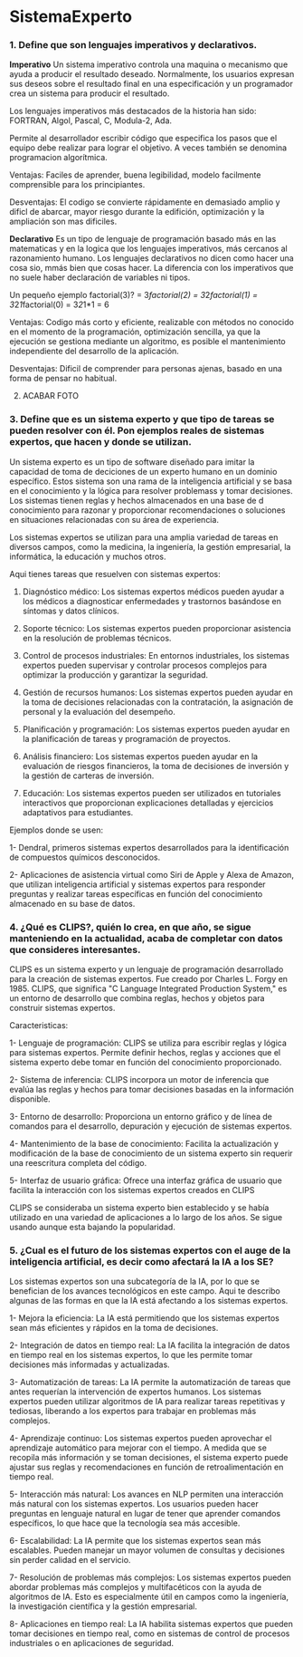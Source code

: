 # SistemaExperto

### **1. Define que son lenguajes imperativos y declarativos.**

**Imperativo**
Un sistema imperativo controla una maquina o mecanismo que ayuda a producir el resultado deseado. Normalmente, los usuarios expresan sus deseos sobre el resultado final en una especificación y un programador crea un sistema para producir el resultado.

Los lenguajes imperativos más destacados de la historia han sido: FORTRAN, Algol,
Pascal, C, Modula-2, Ada.

Permite al desarrollador escribir código que especifica los pasos que el equipo debe realizar para lograr el objetivo. A veces también se denomina programacion algorítmica.

Ventajas: Faciles de aprender, buena legibilidad, modelo facilmente comprensible para los principiantes.

Desventajas: El codigo se convierte rápidamente en demasiado amplio y dificl de abarcar, mayor riesgo durante la edifición, optimización y la ampliación son mas dificiles.

**Declarativo**
Es un tipo de lenguaje de programación basado más en las matematicas y en la logica que los lenguajes imperativos, más cercanos al razonamiento humano. Los lenguajes declarativos no dicen como hacer una cosa sio, mmás bien que cosas hacer. La diferencia con los imperativos que no suele haber declaración de variables ni tipos.

Un pequeño ejemplo  factorial(3)? = 3*factorial(2) = 3*2*factorial(1) = 3*2*1*factorial(0) = 3*2*1*1 = 6

Ventajas: Codigo más corto y eficiente, realizable con métodos no conocido en el momento de la programación, optimización sencilla, ya que la ejecución se gestiona mediante un algoritmo, es posible el mantenimiento independiente del desarrollo de la aplicación.

Desventajas: Dificil de comprender para personas ajenas, basado en una forma de pensar no habitual.


2. ACABAR FOTO




### **3. Define que es un sistema experto y que tipo de tareas se pueden resolver con él. Pon ejemplos reales de sistemas expertos, que hacen y donde se utilizan.**

Un sistema experto es un tipo de software diseñado para imitar la capacidad de toma de deciciones de un experto humano en un dominio específico. Estos sistema son una rama de la inteligencia artificial y se basa en el conocimiento y la lógica para resolver problemass y tomar decisiones. Los sistemas tienen reglas y hechos almacenados en una base de d conocimiento para razonar y proporcionar recomendaciones o soluciones en situaciones relacionadas con su área de experiencia.

Los sistemas expertos se utilizan para una amplia variedad de tareas en diversos campos, como la medicina, la ingeniería, la gestión empresarial, la informática, la educación y muchos otros.

Aqui tienes tareas que resuelven con sistemas expertos:

1. Diagnóstico médico: Los sistemas expertos médicos pueden ayudar a los médicos a diagnosticar enfermedades y trastornos basándose en síntomas y datos clínicos.
   
2. Soporte técnico: Los sistemas expertos pueden proporcionar asistencia en la resolución de problemas técnicos.
   
3. Control de procesos industriales: En entornos industriales, los sistemas expertos pueden supervisar y controlar procesos complejos para optimizar la producción y garantizar la seguridad.
   
4. Gestión de recursos humanos: Los sistemas expertos pueden ayudar en la toma de decisiones relacionadas con la contratación, la asignación de personal y la evaluación del desempeño.

5. Planificación y programación: Los sistemas expertos pueden ayudar en la planificación de tareas y programación de proyectos.

6. Análisis financiero: Los sistemas expertos pueden ayudar en la evaluación de riesgos financieros, la toma de decisiones de inversión y la gestión de carteras de inversión.

7. Educación: Los sistemas expertos pueden ser utilizados en tutoriales interactivos que proporcionan explicaciones detalladas y ejercicios adaptativos para estudiantes.

Ejemplos donde se usen: 

1- Dendral, primeros sistemas expertos desarrollados para la identificación de compuestos químicos desconocidos.

2- Aplicaciones de asistencia virtual como Siri de Apple y Alexa de Amazon, que utilizan inteligencia artificial y sistemas expertos para responder preguntas y realizar tareas específicas en función del conocimiento almacenado en su base de datos.

### **4. ¿Qué es CLIPS?, quién lo crea, en que año, se sigue manteniendo en la actualidad, acaba de completar con datos que consideres interesantes.**

CLIPS es un sistema experto y un lenguaje de programación desarrollado para la creación de sistemas expertos. Fue creado por Charles L. Forgy en 1985. CLIPS, que significa "C Language Integrated Production System," es un entorno de desarrollo que combina reglas, hechos y objetos para construir sistemas expertos.

Caracteristicas: 

1- Lenguaje de programación: CLIPS se utiliza para escribir reglas y lógica para sistemas expertos. Permite definir hechos, reglas y acciones que el sistema experto debe tomar en función del conocimiento proporcionado.

2- Sistema de inferencia: CLIPS incorpora un motor de inferencia que evalúa las reglas y hechos para tomar decisiones basadas en la información disponible.

3- Entorno de desarrollo: Proporciona un entorno gráfico y de línea de comandos para el desarrollo, depuración y ejecución de sistemas expertos.

4- Mantenimiento de la base de conocimiento: Facilita la actualización y modificación de la base de conocimiento de un sistema experto sin requerir una reescritura completa del código.

5- Interfaz de usuario gráfica: Ofrece una interfaz gráfica de usuario que facilita la interacción con los sistemas expertos creados en CLIPS

CLIPS se consideraba un sistema experto bien establecido y se había utilizado en una variedad de aplicaciones a lo largo de los años. Se sigue usando aunque esta bajando la popularidad.

### **5. ¿Cual es el futuro de los sistemas expertos con el auge de la inteligencia artificial, es decir como afectará la IA a los SE?**

Los sistemas expertos son una subcategoría de la IA, por lo que se benefician de los avances tecnológicos en este campo. Aqui te describo algunas de las formas en que la IA está afectando a los sistemas expertos.

1- Mejora la eficiencia: La IA está permitiendo que los sistemas expertos sean más eficientes y rápidos en la toma de decisiones. 

2- Integración de datos en tiempo real: La IA facilita la integración de datos en tiempo real en los sistemas expertos, lo que les permite tomar decisiones más informadas y actualizadas. 

3- Automatización de tareas: La IA permite la automatización de tareas que antes requerían la intervención de expertos humanos. Los sistemas expertos pueden utilizar algoritmos de IA para realizar tareas repetitivas y tediosas, liberando a los expertos para trabajar en problemas más complejos.

4- Aprendizaje continuo: Los sistemas expertos pueden aprovechar el aprendizaje automático para mejorar con el tiempo. A medida que se recopila más información y se toman decisiones, el sistema experto puede ajustar sus reglas y recomendaciones en función de retroalimentación en tiempo real.

5- Interacción más natural: Los avances en NLP permiten una interacción más natural con los sistemas expertos. Los usuarios pueden hacer preguntas en lenguaje natural en lugar de tener que aprender comandos específicos, lo que hace que la tecnología sea más accesible.

6- Escalabilidad: La IA permite que los sistemas expertos sean más escalables. Pueden manejar un mayor volumen de consultas y decisiones sin perder calidad en el servicio.

7- Resolución de problemas más complejos: Los sistemas expertos pueden abordar problemas más complejos y multifacéticos con la ayuda de algoritmos de IA. Esto es especialmente útil en campos como la ingeniería, la investigación científica y la gestión empresarial.

8- Aplicaciones en tiempo real: La IA habilita sistemas expertos que pueden tomar decisiones en tiempo real, como en sistemas de control de procesos industriales o en aplicaciones de seguridad.









    
  

   
